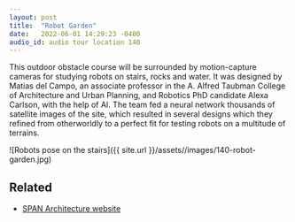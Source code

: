 ```yaml
---
layout: post
title:  "Robot Garden"
date:   2022-06-01 14:29:23 -0400
audio_id: audio tour location 140
---
```

This outdoor obstacle course will be surrounded by motion-capture cameras for studying robots on stairs, rocks and water. It was designed by Matias del Campo, an associate professor in the A. Alfred Taubman College of Architecture and Urban Planning, and Robotics PhD candidate Alexa Carlson, with the help of AI. The team fed a neural network thousands of satellite images of the site, which resulted in several designs which they refined from otherworldly to a perfect fit for testing robots on a multitude of terrains.

![Robots pose on the stairs]({{ site.url }}/assets//images/140-robot-garden.jpg)

## Related
* [SPAN Architecture website](https://span-arch.org/robot-garden/)